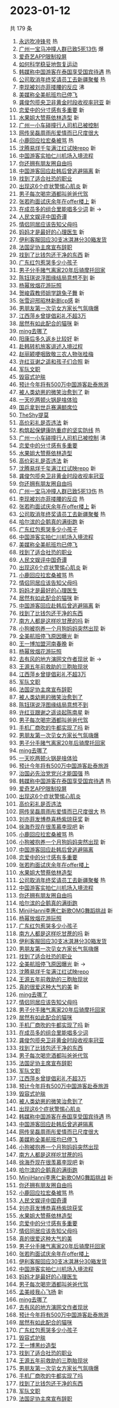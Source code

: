 # 2023-01-12

共 179 条

<!-- BEGIN -->
<!-- 最后更新时间 Thu Jan 12 2023 03:12:07 GMT+0800 (China Standard Time) -->

1. [永远吹冲锋号](https://s.weibo.com//weibo?q=%23%E6%B0%B8%E8%BF%9C%E5%90%B9%E5%86%B2%E9%94%8B%E5%8F%B7%23&Refer=new_time)
   热
1. [广州一宝马冲撞人群已致5死13伤](https://s.weibo.com//weibo?q=%23%E5%B9%BF%E5%B7%9E%E4%B8%80%E5%AE%9D%E9%A9%AC%E5%86%B2%E6%92%9E%E4%BA%BA%E7%BE%A4%E5%B7%B2%E8%87%B45%E6%AD%BB13%E4%BC%A4%23&t=31&band_rank=1&Refer=top)
   爆
1. [爱奇艺APP限制投屏](https://s.weibo.com//weibo?q=%23%E7%88%B1%E5%A5%87%E8%89%BAAPP%E9%99%90%E5%88%B6%E6%8A%95%E5%B1%8F%23&t=31&band_rank=2&Refer=top)
1. [如何科学稳妥地恢复运动](https://s.weibo.com//weibo?q=%23%E5%A6%82%E4%BD%95%E7%A7%91%E5%AD%A6%E7%A8%B3%E5%A6%A5%E5%9C%B0%E6%81%A2%E5%A4%8D%E8%BF%90%E5%8A%A8%23&t=31&band_rank=3&Refer=top)
1. [韩媒称中国游客在泰国享受国宾待遇](https://s.weibo.com//weibo?q=%23%E9%9F%A9%E5%AA%92%E7%A7%B0%E4%B8%AD%E5%9B%BD%E6%B8%B8%E5%AE%A2%E5%9C%A8%E6%B3%B0%E5%9B%BD%E4%BA%AB%E5%8F%97%E5%9B%BD%E5%AE%BE%E5%BE%85%E9%81%87%23&t=31&band_rank=4&Refer=top)
   热
1. [公司取消年终奖请员工去新疆聚餐](https://s.weibo.com//weibo?q=%23%E5%85%AC%E5%8F%B8%E5%8F%96%E6%B6%88%E5%B9%B4%E7%BB%88%E5%A5%96%E8%AF%B7%E5%91%98%E5%B7%A5%E5%8E%BB%E6%96%B0%E7%96%86%E8%81%9A%E9%A4%90%23&t=31&band_rank=5&Refer=top)
   热
1. [李现被刘亦菲搂腰的反应](https://s.weibo.com//weibo?q=%23%E6%9D%8E%E7%8E%B0%E8%A2%AB%E5%88%98%E4%BA%A6%E8%8F%B2%E6%90%82%E8%85%B0%E7%9A%84%E5%8F%8D%E5%BA%94%23&t=31&band_rank=6&Refer=top)
   沸
1. [美媒称全美航班均已停飞](https://s.weibo.com//weibo?q=%23%E7%BE%8E%E5%AA%92%E7%A7%B0%E5%85%A8%E7%BE%8E%E8%88%AA%E7%8F%AD%E5%9D%87%E5%B7%B2%E5%81%9C%E9%A3%9E%23&t=31&band_rank=7&Refer=top)
1. [龚俊包揽央卫非黄金时段收视率冠亚](https://s.weibo.com//weibo?q=%23%E9%BE%9A%E4%BF%8A%E5%8C%85%E6%8F%BD%E5%A4%AE%E5%8D%AB%E9%9D%9E%E9%BB%84%E9%87%91%E6%97%B6%E6%AE%B5%E6%94%B6%E8%A7%86%E7%8E%87%E5%86%A0%E4%BA%9A%23&t=31&band_rank=8&Refer=top)
   新
1. [恋爱中的分寸感有多重要](https://s.weibo.com//weibo?q=%23%E6%81%8B%E7%88%B1%E4%B8%AD%E7%9A%84%E5%88%86%E5%AF%B8%E6%84%9F%E6%9C%89%E5%A4%9A%E9%87%8D%E8%A6%81%23&t=31&band_rank=9&Refer=top)
   新
1. [水果姐大赞蔡依林造型](https://s.weibo.com//weibo?q=%23%E6%B0%B4%E6%9E%9C%E5%A7%90%E5%A4%A7%E8%B5%9E%E8%94%A1%E4%BE%9D%E6%9E%97%E9%80%A0%E5%9E%8B%23&t=31&band_rank=10&Refer=top)
   新
1. [广州一小车碰撞行人司机已被控制](https://s.weibo.com//weibo?q=%23%E5%B9%BF%E5%B7%9E%E4%B8%80%E5%B0%8F%E8%BD%A6%E7%A2%B0%E6%92%9E%E8%A1%8C%E4%BA%BA%E5%8F%B8%E6%9C%BA%E5%B7%B2%E8%A2%AB%E6%8E%A7%E5%88%B6%23&t=31&band_rank=11&Refer=top)
1. [网传吴磊周雨彤爱情而已尺度很大](https://s.weibo.com//weibo?q=%23%E7%BD%91%E4%BC%A0%E5%90%B4%E7%A3%8A%E5%91%A8%E9%9B%A8%E5%BD%A4%E7%88%B1%E6%83%85%E8%80%8C%E5%B7%B2%E5%B0%BA%E5%BA%A6%E5%BE%88%E5%A4%A7%23&t=31&band_rank=12&Refer=top)
1. [小鹿回应拉宏桑被骂](https://s.weibo.com//weibo?q=%23%E5%B0%8F%E9%B9%BF%E5%9B%9E%E5%BA%94%E6%8B%89%E5%AE%8F%E6%A1%91%E8%A2%AB%E9%AA%82%23&t=31&band_rank=13&Refer=top)
   热
1. [沈腾易烊千玺满江红试映repo](https://s.weibo.com//weibo?q=%23%E6%B2%88%E8%85%BE%E6%98%93%E7%83%8A%E5%8D%83%E7%8E%BA%E6%BB%A1%E6%B1%9F%E7%BA%A2%E8%AF%95%E6%98%A0repo%23&t=31&band_rank=14&Refer=top)
   新
1. [中国游客实拍仁川机场入境流程](https://s.weibo.com//weibo?q=%23%E4%B8%AD%E5%9B%BD%E6%B8%B8%E5%AE%A2%E5%AE%9E%E6%8B%8D%E4%BB%81%E5%B7%9D%E6%9C%BA%E5%9C%BA%E5%85%A5%E5%A2%83%E6%B5%81%E7%A8%8B%23&t=31&band_rank=15&Refer=top)
1. [你还拥有朋友圈自由吗](https://s.weibo.com//weibo?q=%23%E4%BD%A0%E8%BF%98%E6%8B%A5%E6%9C%89%E6%9C%8B%E5%8F%8B%E5%9C%88%E8%87%AA%E7%94%B1%E5%90%97%23&t=31&band_rank=16&Refer=top)
1. [中国游客回应赴韩后曾逃避隔离](https://s.weibo.com//weibo?q=%23%E4%B8%AD%E5%9B%BD%E6%B8%B8%E5%AE%A2%E5%9B%9E%E5%BA%94%E8%B5%B4%E9%9F%A9%E5%90%8E%E6%9B%BE%E9%80%83%E9%81%BF%E9%9A%94%E7%A6%BB%23&t=31&band_rank=17&Refer=top)
   新
1. [找到了适合社恐的职业](https://s.weibo.com//weibo?q=%23%E6%89%BE%E5%88%B0%E4%BA%86%E9%80%82%E5%90%88%E7%A4%BE%E6%81%90%E7%9A%84%E8%81%8C%E4%B8%9A%23&t=31&band_rank=18&Refer=top)
1. [出现这6个症状警惕心肌炎](https://s.weibo.com//weibo?q=%23%E5%87%BA%E7%8E%B0%E8%BF%996%E4%B8%AA%E7%97%87%E7%8A%B6%E8%AD%A6%E6%83%95%E5%BF%83%E8%82%8C%E7%82%8E%23&t=31&band_rank=19&Refer=top)
   新
1. [男子每次喝完酒都叫爸爸代驾](https://s.weibo.com//weibo?q=%23%E7%94%B7%E5%AD%90%E6%AF%8F%E6%AC%A1%E5%96%9D%E5%AE%8C%E9%85%92%E9%83%BD%E5%8F%AB%E7%88%B8%E7%88%B8%E4%BB%A3%E9%A9%BE%23&t=31&band_rank=20&Refer=top)
1. [张若昀面试庆余年在offer楼上](https://s.weibo.com//weibo?q=%23%E5%BC%A0%E8%8B%A5%E6%98%80%E9%9D%A2%E8%AF%95%E5%BA%86%E4%BD%99%E5%B9%B4%E5%9C%A8offer%E6%A5%BC%E4%B8%8A%23&t=31&band_rank=21&Refer=top)
   新
1. [在成员多的组合里能唱多少词](https://s.weibo.com//weibo?q=%23%E5%9C%A8%E6%88%90%E5%91%98%E5%A4%9A%E7%9A%84%E7%BB%84%E5%90%88%E9%87%8C%E8%83%BD%E5%94%B1%E5%A4%9A%E5%B0%91%E8%AF%8D%23&t=31&band_rank=22&Refer=top)
   新 ->
1. [人民文娱评中国奇谭](https://s.weibo.com//weibo?q=%23%E4%BA%BA%E6%B0%91%E6%96%87%E5%A8%B1%E8%AF%84%E4%B8%AD%E5%9B%BD%E5%A5%87%E8%B0%AD%23&t=31&band_rank=23&Refer=top)
1. [情侣同居应该告知父母吗](https://s.weibo.com//weibo?q=%23%E6%83%85%E4%BE%A3%E5%90%8C%E5%B1%85%E5%BA%94%E8%AF%A5%E5%91%8A%E7%9F%A5%E7%88%B6%E6%AF%8D%E5%90%97%23&t=31&band_rank=24&Refer=top)
1. [妈妈才是最好的心理医生](https://s.weibo.com//weibo?q=%23%E5%A6%88%E5%A6%88%E6%89%8D%E6%98%AF%E6%9C%80%E5%A5%BD%E7%9A%84%E5%BF%83%E7%90%86%E5%8C%BB%E7%94%9F%23&t=31&band_rank=25&Refer=top)
   新
1. [伊利客服回应30支冰淇淋分30箱发货](https://s.weibo.com//weibo?q=%23%E4%BC%8A%E5%88%A9%E5%AE%A2%E6%9C%8D%E5%9B%9E%E5%BA%9430%E6%94%AF%E5%86%B0%E6%B7%87%E6%B7%8B%E5%88%8630%E7%AE%B1%E5%8F%91%E8%B4%A7%23&t=31&band_rank=26&Refer=top)
1. [法国足协主席宣布辞职](https://s.weibo.com//weibo?q=%23%E6%B3%95%E5%9B%BD%E8%B6%B3%E5%8D%8F%E4%B8%BB%E5%B8%AD%E5%AE%A3%E5%B8%83%E8%BE%9E%E8%81%8C%23&t=31&band_rank=27&Refer=top)
1. [找到了比钱包还干净的东西](https://s.weibo.com//weibo?q=%23%E6%89%BE%E5%88%B0%E4%BA%86%E6%AF%94%E9%92%B1%E5%8C%85%E8%BF%98%E5%B9%B2%E5%87%80%E7%9A%84%E4%B8%9C%E8%A5%BF%23&t=31&band_rank=28&Refer=top)
   新
1. [广东红包惹哭多少小孩子](https://s.weibo.com//weibo?q=%23%E5%B9%BF%E4%B8%9C%E7%BA%A2%E5%8C%85%E6%83%B9%E5%93%AD%E5%A4%9A%E5%B0%91%E5%B0%8F%E5%AD%A9%E5%AD%90%23&t=31&band_rank=29&Refer=top)
1. [男子分手赌气离家20年后骑摩托回家](https://s.weibo.com//weibo?q=%23%E7%94%B7%E5%AD%90%E5%88%86%E6%89%8B%E8%B5%8C%E6%B0%94%E7%A6%BB%E5%AE%B620%E5%B9%B4%E5%90%8E%E9%AA%91%E6%91%A9%E6%89%98%E5%9B%9E%E5%AE%B6%23&t=31&band_rank=30&Refer=top)
1. [陈钰琪说浮图缘结局意想不到](https://s.weibo.com//weibo?q=%23%E9%99%88%E9%92%B0%E7%90%AA%E8%AF%B4%E6%B5%AE%E5%9B%BE%E7%BC%98%E7%BB%93%E5%B1%80%E6%84%8F%E6%83%B3%E4%B8%8D%E5%88%B0%23&t=31&band_rank=31&Refer=top)
   新
1. [杨幂放烟花游玩照](https://s.weibo.com//weibo?q=%23%E6%9D%A8%E5%B9%82%E6%94%BE%E7%83%9F%E8%8A%B1%E6%B8%B8%E7%8E%A9%E7%85%A7%23&t=31&band_rank=32&Refer=top)
1. [贺峻霖教师姐学跳兔子舞](https://s.weibo.com//weibo?q=%23%E8%B4%BA%E5%B3%BB%E9%9C%96%E6%95%99%E5%B8%88%E5%A7%90%E5%AD%A6%E8%B7%B3%E5%85%94%E5%AD%90%E8%88%9E%23&t=31&band_rank=33&Refer=top)
   新
1. [张雪迎邢昭林新剧cp感](https://s.weibo.com//weibo?q=%23%E5%BC%A0%E9%9B%AA%E8%BF%8E%E9%82%A2%E6%98%AD%E6%9E%97%E6%96%B0%E5%89%A7cp%E6%84%9F%23&t=31&band_rank=34&Refer=top)
   新
1. [男朋友第一次见女方家长气氛嗨爆](https://s.weibo.com//weibo?q=%23%E7%94%B7%E6%9C%8B%E5%8F%8B%E7%AC%AC%E4%B8%80%E6%AC%A1%E8%A7%81%E5%A5%B3%E6%96%B9%E5%AE%B6%E9%95%BF%E6%B0%94%E6%B0%9B%E5%97%A8%E7%88%86%23&t=31&band_rank=35&Refer=top)
1. [江西萍乡曾提倡彩礼不超3万](https://s.weibo.com//weibo?q=%23%E6%B1%9F%E8%A5%BF%E8%90%8D%E4%B9%A1%E6%9B%BE%E6%8F%90%E5%80%A1%E5%BD%A9%E7%A4%BC%E4%B8%8D%E8%B6%853%E4%B8%87%23&t=31&band_rank=36&Refer=top)
1. [居然有如此配合的猫咪](https://s.weibo.com//weibo?q=%23%E5%B1%85%E7%84%B6%E6%9C%89%E5%A6%82%E6%AD%A4%E9%85%8D%E5%90%88%E7%9A%84%E7%8C%AB%E5%92%AA%23&t=31&band_rank=37&Refer=top)
   新
1. [ming去哪了](https://s.weibo.com//weibo?q=ming%E5%8E%BB%E5%93%AA%E4%BA%86&t=31&band_rank=38&Refer=top)
1. [阳康后多久返乡比较好](https://s.weibo.com//weibo?q=%23%E9%98%B3%E5%BA%B7%E5%90%8E%E5%A4%9A%E4%B9%85%E8%BF%94%E4%B9%A1%E6%AF%94%E8%BE%83%E5%A5%BD%23&t=31&band_rank=39&Refer=top)
   新
1. [赴韩转机旅客讲述入境过程](https://s.weibo.com//weibo?q=%23%E8%B5%B4%E9%9F%A9%E8%BD%AC%E6%9C%BA%E6%97%85%E5%AE%A2%E8%AE%B2%E8%BF%B0%E5%85%A5%E5%A2%83%E8%BF%87%E7%A8%8B%23&t=31&band_rank=40&Refer=top)
1. [赵丽颖哽咽致敬三农人物张桂梅](https://s.weibo.com//weibo?q=%23%E8%B5%B5%E4%B8%BD%E9%A2%96%E5%93%BD%E5%92%BD%E8%87%B4%E6%95%AC%E4%B8%89%E5%86%9C%E4%BA%BA%E7%89%A9%E5%BC%A0%E6%A1%82%E6%A2%85%23&t=31&band_rank=41&Refer=top)
1. [许红豆谢之遥和孩子们合照](https://s.weibo.com//weibo?q=%23%E8%AE%B8%E7%BA%A2%E8%B1%86%E8%B0%A2%E4%B9%8B%E9%81%A5%E5%92%8C%E5%AD%A9%E5%AD%90%E4%BB%AC%E5%90%88%E7%85%A7%23&t=31&band_rank=42&Refer=top)
   新
1. [军队文职](https://s.weibo.com//weibo?q=%23%E5%86%9B%E9%98%9F%E6%96%87%E8%81%8C%23&t=31&band_rank=43&Refer=top)
1. [毁容式护肤](https://s.weibo.com//weibo?q=%23%E6%AF%81%E5%AE%B9%E5%BC%8F%E6%8A%A4%E8%82%A4%23&t=31&band_rank=44&Refer=top)
1. [预计今年将有500万中国游客赴泰旅游](https://s.weibo.com//weibo?q=%23%E9%A2%84%E8%AE%A1%E4%BB%8A%E5%B9%B4%E5%B0%86%E6%9C%89500%E4%B8%87%E4%B8%AD%E5%9B%BD%E6%B8%B8%E5%AE%A2%E8%B5%B4%E6%B3%B0%E6%97%85%E6%B8%B8%23&t=31&band_rank=45&Refer=top)
1. [被人类幼崽的微笑治愈到了](https://s.weibo.com//weibo?q=%23%E8%A2%AB%E4%BA%BA%E7%B1%BB%E5%B9%BC%E5%B4%BD%E7%9A%84%E5%BE%AE%E7%AC%91%E6%B2%BB%E6%84%88%E5%88%B0%E4%BA%86%23&t=31&band_rank=46&Refer=top)
   新
1. [一天吃两顿火锅是啥体验](https://s.weibo.com//weibo?q=%23%E4%B8%80%E5%A4%A9%E5%90%83%E4%B8%A4%E9%A1%BF%E7%81%AB%E9%94%85%E6%98%AF%E5%95%A5%E4%BD%93%E9%AA%8C%23&t=31&band_rank=47&Refer=top)
1. [国乒拿到世乒赛满额席位](https://s.weibo.com//weibo?q=%23%E5%9B%BD%E4%B9%92%E6%8B%BF%E5%88%B0%E4%B8%96%E4%B9%92%E8%B5%9B%E6%BB%A1%E9%A2%9D%E5%B8%AD%E4%BD%8D%23&t=31&band_rank=48&Refer=top)
1. [TheShy提莫](https://s.weibo.com//weibo?q=%23TheShy%E6%8F%90%E8%8E%AB%23&t=31&band_rank=49&Refer=top)
1. [高价彩礼是否违法](https://s.weibo.com//weibo?q=%23%E9%AB%98%E4%BB%B7%E5%BD%A9%E7%A4%BC%E6%98%AF%E5%90%A6%E8%BF%9D%E6%B3%95%23&t=31&band_rank=50&Refer=top)
   新
1. [构筑起保健康防重症的坚实防线](https://s.weibo.com//weibo?q=%23%E6%9E%84%E7%AD%91%E8%B5%B7%E4%BF%9D%E5%81%A5%E5%BA%B7%E9%98%B2%E9%87%8D%E7%97%87%E7%9A%84%E5%9D%9A%E5%AE%9E%E9%98%B2%E7%BA%BF%23&Refer=new_time)
   热
1. [广州一小车碰撞行人司机已被控制](https://s.weibo.com//weibo?q=%23%E5%B9%BF%E5%B7%9E%E4%B8%80%E5%B0%8F%E8%BD%A6%E7%A2%B0%E6%92%9E%E8%A1%8C%E4%BA%BA%E5%8F%B8%E6%9C%BA%E5%B7%B2%E8%A2%AB%E6%8E%A7%E5%88%B6%23&t=31&band_rank=1&Refer=top)
   沸
1. [恋爱中的分寸感有多重要](https://s.weibo.com//weibo?q=%23%E6%81%8B%E7%88%B1%E4%B8%AD%E7%9A%84%E5%88%86%E5%AF%B8%E6%84%9F%E6%9C%89%E5%A4%9A%E9%87%8D%E8%A6%81%23&t=31&band_rank=5&Refer=top)
1. [水果姐大赞蔡依林造型](https://s.weibo.com//weibo?q=%23%E6%B0%B4%E6%9E%9C%E5%A7%90%E5%A4%A7%E8%B5%9E%E8%94%A1%E4%BE%9D%E6%9E%97%E9%80%A0%E5%9E%8B%23&t=31&band_rank=6&Refer=top)
1. [高价彩礼是否违法](https://s.weibo.com//weibo?q=%23%E9%AB%98%E4%BB%B7%E5%BD%A9%E7%A4%BC%E6%98%AF%E5%90%A6%E8%BF%9D%E6%B3%95%23&t=31&band_rank=7&Refer=top)
   新
1. [沈腾易烊千玺满江红试映repo](https://s.weibo.com//weibo?q=%23%E6%B2%88%E8%85%BE%E6%98%93%E7%83%8A%E5%8D%83%E7%8E%BA%E6%BB%A1%E6%B1%9F%E7%BA%A2%E8%AF%95%E6%98%A0repo%23&t=31&band_rank=8&Refer=top)
   新
1. [龚俊包揽央卫非黄金时段收视率冠亚](https://s.weibo.com//weibo?q=%23%E9%BE%9A%E4%BF%8A%E5%8C%85%E6%8F%BD%E5%A4%AE%E5%8D%AB%E9%9D%9E%E9%BB%84%E9%87%91%E6%97%B6%E6%AE%B5%E6%94%B6%E8%A7%86%E7%8E%87%E5%86%A0%E4%BA%9A%23&t=31&band_rank=9&Refer=top)
1. [你还拥有朋友圈自由吗](https://s.weibo.com//weibo?q=%23%E4%BD%A0%E8%BF%98%E6%8B%A5%E6%9C%89%E6%9C%8B%E5%8F%8B%E5%9C%88%E8%87%AA%E7%94%B1%E5%90%97%23&t=31&band_rank=10&Refer=top)
1. [广州一宝马冲撞人群已致5死13伤](https://s.weibo.com//weibo?q=%23%E5%B9%BF%E5%B7%9E%E4%B8%80%E5%AE%9D%E9%A9%AC%E5%86%B2%E6%92%9E%E4%BA%BA%E7%BE%A4%E5%B7%B2%E8%87%B45%E6%AD%BB13%E4%BC%A4%23&t=31&band_rank=11&Refer=top)
   热
1. [李现被刘亦菲搂腰的反应](https://s.weibo.com//weibo?q=%23%E6%9D%8E%E7%8E%B0%E8%A2%AB%E5%88%98%E4%BA%A6%E8%8F%B2%E6%90%82%E8%85%B0%E7%9A%84%E5%8F%8D%E5%BA%94%23&t=31&band_rank=13&Refer=top)
   热
1. [张若昀面试庆余年在offer楼上](https://s.weibo.com//weibo?q=%23%E5%BC%A0%E8%8B%A5%E6%98%80%E9%9D%A2%E8%AF%95%E5%BA%86%E4%BD%99%E5%B9%B4%E5%9C%A8offer%E6%A5%BC%E4%B8%8A%23&t=31&band_rank=14&Refer=top)
   新
1. [公司取消年终奖请员工去新疆聚餐](https://s.weibo.com//weibo?q=%23%E5%85%AC%E5%8F%B8%E5%8F%96%E6%B6%88%E5%B9%B4%E7%BB%88%E5%A5%96%E8%AF%B7%E5%91%98%E5%B7%A5%E5%8E%BB%E6%96%B0%E7%96%86%E8%81%9A%E9%A4%90%23&t=31&band_rank=15&Refer=top)
   热
1. [哈尔滨的企鹅真的满街跑](https://s.weibo.com//weibo?q=%23%E5%93%88%E5%B0%94%E6%BB%A8%E7%9A%84%E4%BC%81%E9%B9%85%E7%9C%9F%E7%9A%84%E6%BB%A1%E8%A1%97%E8%B7%91%23&t=31&band_rank=16&Refer=top)
   新
1. [广东红包惹哭多少小孩子](https://s.weibo.com//weibo?q=%23%E5%B9%BF%E4%B8%9C%E7%BA%A2%E5%8C%85%E6%83%B9%E5%93%AD%E5%A4%9A%E5%B0%91%E5%B0%8F%E5%AD%A9%E5%AD%90%23&t=31&band_rank=17&Refer=top)
1. [中国游客实拍仁川机场入境流程](https://s.weibo.com//weibo?q=%23%E4%B8%AD%E5%9B%BD%E6%B8%B8%E5%AE%A2%E5%AE%9E%E6%8B%8D%E4%BB%81%E5%B7%9D%E6%9C%BA%E5%9C%BA%E5%85%A5%E5%A2%83%E6%B5%81%E7%A8%8B%23&t=31&band_rank=18&Refer=top)
1. [美媒称全美航班均已停飞](https://s.weibo.com//weibo?q=%23%E7%BE%8E%E5%AA%92%E7%A7%B0%E5%85%A8%E7%BE%8E%E8%88%AA%E7%8F%AD%E5%9D%87%E5%B7%B2%E5%81%9C%E9%A3%9E%23&t=31&band_rank=19&Refer=top)
1. [找到了适合社恐的职业](https://s.weibo.com//weibo?q=%23%E6%89%BE%E5%88%B0%E4%BA%86%E9%80%82%E5%90%88%E7%A4%BE%E6%81%90%E7%9A%84%E8%81%8C%E4%B8%9A%23&t=31&band_rank=20&Refer=top)
1. [人民文娱评中国奇谭](https://s.weibo.com//weibo?q=%23%E4%BA%BA%E6%B0%91%E6%96%87%E5%A8%B1%E8%AF%84%E4%B8%AD%E5%9B%BD%E5%A5%87%E8%B0%AD%23&t=31&band_rank=21&Refer=top)
1. [出现这6个症状警惕心肌炎](https://s.weibo.com//weibo?q=%23%E5%87%BA%E7%8E%B0%E8%BF%996%E4%B8%AA%E7%97%87%E7%8A%B6%E8%AD%A6%E6%83%95%E5%BF%83%E8%82%8C%E7%82%8E%23&t=31&band_rank=23&Refer=top)
   新
1. [小鹿回应拉宏桑被骂](https://s.weibo.com//weibo?q=%23%E5%B0%8F%E9%B9%BF%E5%9B%9E%E5%BA%94%E6%8B%89%E5%AE%8F%E6%A1%91%E8%A2%AB%E9%AA%82%23&t=31&band_rank=24&Refer=top)
   热
1. [情侣同居应该告知父母吗](https://s.weibo.com//weibo?q=%23%E6%83%85%E4%BE%A3%E5%90%8C%E5%B1%85%E5%BA%94%E8%AF%A5%E5%91%8A%E7%9F%A5%E7%88%B6%E6%AF%8D%E5%90%97%23&t=31&band_rank=25&Refer=top)
1. [妈妈才是最好的心理医生](https://s.weibo.com//weibo?q=%23%E5%A6%88%E5%A6%88%E6%89%8D%E6%98%AF%E6%9C%80%E5%A5%BD%E7%9A%84%E5%BF%83%E7%90%86%E5%8C%BB%E7%94%9F%23&t=31&band_rank=26&Refer=top)
1. [居然有如此配合的猫咪](https://s.weibo.com//weibo?q=%23%E5%B1%85%E7%84%B6%E6%9C%89%E5%A6%82%E6%AD%A4%E9%85%8D%E5%90%88%E7%9A%84%E7%8C%AB%E5%92%AA%23&t=31&band_rank=27&Refer=top)
   新
1. [中国游客回应赴韩后曾逃避隔离](https://s.weibo.com//weibo?q=%23%E4%B8%AD%E5%9B%BD%E6%B8%B8%E5%AE%A2%E5%9B%9E%E5%BA%94%E8%B5%B4%E9%9F%A9%E5%90%8E%E6%9B%BE%E9%80%83%E9%81%BF%E9%9A%94%E7%A6%BB%23&t=31&band_rank=28&Refer=top)
   新
1. [找到了比钱包还干净的东西](https://s.weibo.com//weibo?q=%23%E6%89%BE%E5%88%B0%E4%BA%86%E6%AF%94%E9%92%B1%E5%8C%85%E8%BF%98%E5%B9%B2%E5%87%80%E7%9A%84%E4%B8%9C%E8%A5%BF%23&t=31&band_rank=29&Refer=top)
1. [南方人都是这样吃甘蔗的吗](https://s.weibo.com//weibo?q=%23%E5%8D%97%E6%96%B9%E4%BA%BA%E9%83%BD%E6%98%AF%E8%BF%99%E6%A0%B7%E5%90%83%E7%94%98%E8%94%97%E7%9A%84%E5%90%97%23&t=31&band_rank=30&Refer=top)
   新
1. [小狗被抱养一个月狗妈妈突然出现](https://s.weibo.com//weibo?q=%23%E5%B0%8F%E7%8B%97%E8%A2%AB%E6%8A%B1%E5%85%BB%E4%B8%80%E4%B8%AA%E6%9C%88%E7%8B%97%E5%A6%88%E5%A6%88%E7%AA%81%E7%84%B6%E5%87%BA%E7%8E%B0%23&t=31&band_rank=31&Refer=top)
   新
1. [全美航班停飞原因曝光](https://s.weibo.com//weibo?q=%23%E5%85%A8%E7%BE%8E%E8%88%AA%E7%8F%AD%E5%81%9C%E9%A3%9E%E5%8E%9F%E5%9B%A0%E6%9B%9D%E5%85%89%23&t=31&band_rank=32&Refer=top)
   新
1. [王一博加盟河南春晚](https://s.weibo.com//weibo?q=%23%E7%8E%8B%E4%B8%80%E5%8D%9A%E5%8A%A0%E7%9B%9F%E6%B2%B3%E5%8D%97%E6%98%A5%E6%99%9A%23&t=31&band_rank=33&Refer=top)
   新
1. [杨幂放烟花游玩照](https://s.weibo.com//weibo?q=%23%E6%9D%A8%E5%B9%82%E6%94%BE%E7%83%9F%E8%8A%B1%E6%B8%B8%E7%8E%A9%E7%85%A7%23&t=31&band_rank=34&Refer=top)
1. [去有风的地方演网文作者现状](https://s.weibo.com//weibo?q=%23%E5%8E%BB%E6%9C%89%E9%A3%8E%E7%9A%84%E5%9C%B0%E6%96%B9%E6%BC%94%E7%BD%91%E6%96%87%E4%BD%9C%E8%80%85%E7%8E%B0%E7%8A%B6%23&t=31&band_rank=35&Refer=top)
   新 ->
1. [王源五年前救助的三胞胎现状](https://s.weibo.com//weibo?q=%23%E7%8E%8B%E6%BA%90%E4%BA%94%E5%B9%B4%E5%89%8D%E6%95%91%E5%8A%A9%E7%9A%84%E4%B8%89%E8%83%9E%E8%83%8E%E7%8E%B0%E7%8A%B6%23&t=31&band_rank=36&Refer=top)
1. [江西萍乡曾提倡彩礼不超3万](https://s.weibo.com//weibo?q=%23%E6%B1%9F%E8%A5%BF%E8%90%8D%E4%B9%A1%E6%9B%BE%E6%8F%90%E5%80%A1%E5%BD%A9%E7%A4%BC%E4%B8%8D%E8%B6%853%E4%B8%87%23&t=31&band_rank=37&Refer=top)
1. [军队文职](https://s.weibo.com//weibo?q=%23%E5%86%9B%E9%98%9F%E6%96%87%E8%81%8C%23&t=31&band_rank=38&Refer=top)
1. [法国足协主席宣布辞职](https://s.weibo.com//weibo?q=%23%E6%B3%95%E5%9B%BD%E8%B6%B3%E5%8D%8F%E4%B8%BB%E5%B8%AD%E5%AE%A3%E5%B8%83%E8%BE%9E%E8%81%8C%23&t=31&band_rank=39&Refer=top)
1. [被人类幼崽的微笑治愈到了](https://s.weibo.com//weibo?q=%23%E8%A2%AB%E4%BA%BA%E7%B1%BB%E5%B9%BC%E5%B4%BD%E7%9A%84%E5%BE%AE%E7%AC%91%E6%B2%BB%E6%84%88%E5%88%B0%E4%BA%86%23&t=31&band_rank=40&Refer=top)
1. [陈钰琪说浮图缘结局意想不到](https://s.weibo.com//weibo?q=%23%E9%99%88%E9%92%B0%E7%90%AA%E8%AF%B4%E6%B5%AE%E5%9B%BE%E7%BC%98%E7%BB%93%E5%B1%80%E6%84%8F%E6%83%B3%E4%B8%8D%E5%88%B0%23&t=31&band_rank=41&Refer=top)
1. [许红豆跟谢之遥谈起陈南星](https://s.weibo.com//weibo?q=%23%E8%AE%B8%E7%BA%A2%E8%B1%86%E8%B7%9F%E8%B0%A2%E4%B9%8B%E9%81%A5%E8%B0%88%E8%B5%B7%E9%99%88%E5%8D%97%E6%98%9F%23&t=31&band_rank=42&Refer=top)
   新
1. [男子每次喝完酒都叫爸爸代驾](https://s.weibo.com//weibo?q=%23%E7%94%B7%E5%AD%90%E6%AF%8F%E6%AC%A1%E5%96%9D%E5%AE%8C%E9%85%92%E9%83%BD%E5%8F%AB%E7%88%B8%E7%88%B8%E4%BB%A3%E9%A9%BE%23&t=31&band_rank=43&Refer=top)
1. [手机厂商吹的牛都实现了吗](https://s.weibo.com//weibo?q=%23%E6%89%8B%E6%9C%BA%E5%8E%82%E5%95%86%E5%90%B9%E7%9A%84%E7%89%9B%E9%83%BD%E5%AE%9E%E7%8E%B0%E4%BA%86%E5%90%97%23&t=31&band_rank=44&Refer=top)
   新
1. [男朋友第一次见女方家长气氛嗨爆](https://s.weibo.com//weibo?q=%23%E7%94%B7%E6%9C%8B%E5%8F%8B%E7%AC%AC%E4%B8%80%E6%AC%A1%E8%A7%81%E5%A5%B3%E6%96%B9%E5%AE%B6%E9%95%BF%E6%B0%94%E6%B0%9B%E5%97%A8%E7%88%86%23&t=31&band_rank=45&Refer=top)
1. [男子分手赌气离家20年后骑摩托回家](https://s.weibo.com//weibo?q=%23%E7%94%B7%E5%AD%90%E5%88%86%E6%89%8B%E8%B5%8C%E6%B0%94%E7%A6%BB%E5%AE%B620%E5%B9%B4%E5%90%8E%E9%AA%91%E6%91%A9%E6%89%98%E5%9B%9E%E5%AE%B6%23&t=31&band_rank=46&Refer=top)
1. [ming去哪了](https://s.weibo.com//weibo?q=ming%E5%8E%BB%E5%93%AA%E4%BA%86&t=31&band_rank=47&Refer=top)
1. [一天吃两顿火锅是啥体验](https://s.weibo.com//weibo?q=%23%E4%B8%80%E5%A4%A9%E5%90%83%E4%B8%A4%E9%A1%BF%E7%81%AB%E9%94%85%E6%98%AF%E5%95%A5%E4%BD%93%E9%AA%8C%23&t=31&band_rank=48&Refer=top)
1. [预计今年将有500万中国游客赴泰旅游](https://s.weibo.com//weibo?q=%23%E9%A2%84%E8%AE%A1%E4%BB%8A%E5%B9%B4%E5%B0%86%E6%9C%89500%E4%B8%87%E4%B8%AD%E5%9B%BD%E6%B8%B8%E5%AE%A2%E8%B5%B4%E6%B3%B0%E6%97%85%E6%B8%B8%23&t=31&band_rank=50&Refer=top)
1. [治国必先治党党兴才能国强](https://s.weibo.com//weibo?q=%23%E6%B2%BB%E5%9B%BD%E5%BF%85%E5%85%88%E6%B2%BB%E5%85%9A%E5%85%9A%E5%85%B4%E6%89%8D%E8%83%BD%E5%9B%BD%E5%BC%BA%23&Refer=new_time)
   热
1. [韩媒称中国游客在泰国享受国宾待遇](https://s.weibo.com//weibo?q=%23%E9%9F%A9%E5%AA%92%E7%A7%B0%E4%B8%AD%E5%9B%BD%E6%B8%B8%E5%AE%A2%E5%9C%A8%E6%B3%B0%E5%9B%BD%E4%BA%AB%E5%8F%97%E5%9B%BD%E5%AE%BE%E5%BE%85%E9%81%87%23&t=31&band_rank=2&Refer=top)
   热
1. [爱奇艺APP限制投屏](https://s.weibo.com//weibo?q=%23%E7%88%B1%E5%A5%87%E8%89%BAAPP%E9%99%90%E5%88%B6%E6%8A%95%E5%B1%8F%23&t=31&band_rank=4&Refer=top)
1. [出现这6个症状警惕心肌炎](https://s.weibo.com//weibo?q=%23%E5%87%BA%E7%8E%B0%E8%BF%996%E4%B8%AA%E7%97%87%E7%8A%B6%E8%AD%A6%E6%83%95%E5%BF%83%E8%82%8C%E7%82%8E%23&t=31&band_rank=5&Refer=top)
1. [高价彩礼是否违法](https://s.weibo.com//weibo?q=%23%E9%AB%98%E4%BB%B7%E5%BD%A9%E7%A4%BC%E6%98%AF%E5%90%A6%E8%BF%9D%E6%B3%95%23&t=31&band_rank=6&Refer=top)
1. [网传吴磊周雨彤爱情而已尺度很大](https://s.weibo.com//weibo?q=%23%E7%BD%91%E4%BC%A0%E5%90%B4%E7%A3%8A%E5%91%A8%E9%9B%A8%E5%BD%A4%E7%88%B1%E6%83%85%E8%80%8C%E5%B7%B2%E5%B0%BA%E5%BA%A6%E5%BE%88%E5%A4%A7%23&t=31&band_rank=8&Refer=top)
   热
1. [刘亦菲发博恭喜杨紫琼获奖](https://s.weibo.com//weibo?q=%23%E5%88%98%E4%BA%A6%E8%8F%B2%E5%8F%91%E5%8D%9A%E6%81%AD%E5%96%9C%E6%9D%A8%E7%B4%AB%E7%90%BC%E8%8E%B7%E5%A5%96%23&t=31&band_rank=9&Refer=top)
   新
1. [徐海乔现在很羡慕李现吧](https://s.weibo.com//weibo?q=%23%E5%BE%90%E6%B5%B7%E4%B9%94%E7%8E%B0%E5%9C%A8%E5%BE%88%E7%BE%A1%E6%85%95%E6%9D%8E%E7%8E%B0%E5%90%A7%23&t=31&band_rank=10&Refer=top)
   新
1. [小鹿回应拉宏桑被骂](https://s.weibo.com//weibo?q=%23%E5%B0%8F%E9%B9%BF%E5%9B%9E%E5%BA%94%E6%8B%89%E5%AE%8F%E6%A1%91%E8%A2%AB%E9%AA%82%23&t=31&band_rank=12&Refer=top)
   热
1. [小狗被抱养一个月狗妈妈突然出现](https://s.weibo.com//weibo?q=%23%E5%B0%8F%E7%8B%97%E8%A2%AB%E6%8A%B1%E5%85%BB%E4%B8%80%E4%B8%AA%E6%9C%88%E7%8B%97%E5%A6%88%E5%A6%88%E7%AA%81%E7%84%B6%E5%87%BA%E7%8E%B0%23&t=31&band_rank=13&Refer=top)
   新
1. [中国游客回应赴韩后曾逃避隔离](https://s.weibo.com//weibo?q=%23%E4%B8%AD%E5%9B%BD%E6%B8%B8%E5%AE%A2%E5%9B%9E%E5%BA%94%E8%B5%B4%E9%9F%A9%E5%90%8E%E6%9B%BE%E9%80%83%E9%81%BF%E9%9A%94%E7%A6%BB%23&t=31&band_rank=14&Refer=top)
1. [恋爱中的分寸感有多重要](https://s.weibo.com//weibo?q=%23%E6%81%8B%E7%88%B1%E4%B8%AD%E7%9A%84%E5%88%86%E5%AF%B8%E6%84%9F%E6%9C%89%E5%A4%9A%E9%87%8D%E8%A6%81%23&t=31&band_rank=15&Refer=top)
1. [张若昀面试庆余年在offer楼上](https://s.weibo.com//weibo?q=%23%E5%BC%A0%E8%8B%A5%E6%98%80%E9%9D%A2%E8%AF%95%E5%BA%86%E4%BD%99%E5%B9%B4%E5%9C%A8offer%E6%A5%BC%E4%B8%8A%23&t=31&band_rank=16&Refer=top)
1. [水果姐大赞蔡依林造型](https://s.weibo.com//weibo?q=%23%E6%B0%B4%E6%9E%9C%E5%A7%90%E5%A4%A7%E8%B5%9E%E8%94%A1%E4%BE%9D%E6%9E%97%E9%80%A0%E5%9E%8B%23&t=31&band_rank=17&Refer=top)
1. [公司取消年终奖请员工去新疆聚餐](https://s.weibo.com//weibo?q=%23%E5%85%AC%E5%8F%B8%E5%8F%96%E6%B6%88%E5%B9%B4%E7%BB%88%E5%A5%96%E8%AF%B7%E5%91%98%E5%B7%A5%E5%8E%BB%E6%96%B0%E7%96%86%E8%81%9A%E9%A4%90%23&t=31&band_rank=18&Refer=top)
   热
1. [中国游客实拍仁川机场入境流程](https://s.weibo.com//weibo?q=%23%E4%B8%AD%E5%9B%BD%E6%B8%B8%E5%AE%A2%E5%AE%9E%E6%8B%8D%E4%BB%81%E5%B7%9D%E6%9C%BA%E5%9C%BA%E5%85%A5%E5%A2%83%E6%B5%81%E7%A8%8B%23&t=31&band_rank=19&Refer=top)
1. [你还拥有朋友圈自由吗](https://s.weibo.com//weibo?q=%23%E4%BD%A0%E8%BF%98%E6%8B%A5%E6%9C%89%E6%9C%8B%E5%8F%8B%E5%9C%88%E8%87%AA%E7%94%B1%E5%90%97%23&t=31&band_rank=20&Refer=top)
1. [哈尔滨的企鹅真的满街跑](https://s.weibo.com//weibo?q=%23%E5%93%88%E5%B0%94%E6%BB%A8%E7%9A%84%E4%BC%81%E9%B9%85%E7%9C%9F%E7%9A%84%E6%BB%A1%E8%A1%97%E8%B7%91%23&t=31&band_rank=22&Refer=top)
1. [MinjiHanni李惠仁新歌OMG舞蹈挑战](https://s.weibo.com//weibo?q=%23MinjiHanni%E6%9D%8E%E6%83%A0%E4%BB%81%E6%96%B0%E6%AD%8COMG%E8%88%9E%E8%B9%88%E6%8C%91%E6%88%98%23&t=31&band_rank=23&Refer=top)
   新
1. [杨幂放烟花游玩照](https://s.weibo.com//weibo?q=%23%E6%9D%A8%E5%B9%82%E6%94%BE%E7%83%9F%E8%8A%B1%E6%B8%B8%E7%8E%A9%E7%85%A7%23&t=31&band_rank=24&Refer=top)
1. [广东红包惹哭多少小孩子](https://s.weibo.com//weibo?q=%23%E5%B9%BF%E4%B8%9C%E7%BA%A2%E5%8C%85%E6%83%B9%E5%93%AD%E5%A4%9A%E5%B0%91%E5%B0%8F%E5%AD%A9%E5%AD%90%23&t=31&band_rank=25&Refer=top)
1. [南方人都是这样吃甘蔗的吗](https://s.weibo.com//weibo?q=%23%E5%8D%97%E6%96%B9%E4%BA%BA%E9%83%BD%E6%98%AF%E8%BF%99%E6%A0%B7%E5%90%83%E7%94%98%E8%94%97%E7%9A%84%E5%90%97%23&t=31&band_rank=27&Refer=top)
   新
1. [伊利客服回应30支冰淇淋分30箱发货](https://s.weibo.com//weibo?q=%23%E4%BC%8A%E5%88%A9%E5%AE%A2%E6%9C%8D%E5%9B%9E%E5%BA%9430%E6%94%AF%E5%86%B0%E6%B7%87%E6%B7%8B%E5%88%8630%E7%AE%B1%E5%8F%91%E8%B4%A7%23&t=31&band_rank=28&Refer=top)
1. [男朋友第一次见女方家长气氛嗨爆](https://s.weibo.com//weibo?q=%23%E7%94%B7%E6%9C%8B%E5%8F%8B%E7%AC%AC%E4%B8%80%E6%AC%A1%E8%A7%81%E5%A5%B3%E6%96%B9%E5%AE%B6%E9%95%BF%E6%B0%94%E6%B0%9B%E5%97%A8%E7%88%86%23&t=31&band_rank=29&Refer=top)
1. [找到了适合社恐的职业](https://s.weibo.com//weibo?q=%23%E6%89%BE%E5%88%B0%E4%BA%86%E9%80%82%E5%90%88%E7%A4%BE%E6%81%90%E7%9A%84%E8%81%8C%E4%B8%9A%23&t=31&band_rank=30&Refer=top)
1. [全美航班停飞原因曝光](https://s.weibo.com//weibo?q=%23%E5%85%A8%E7%BE%8E%E8%88%AA%E7%8F%AD%E5%81%9C%E9%A3%9E%E5%8E%9F%E5%9B%A0%E6%9B%9D%E5%85%89%23&t=31&band_rank=31&Refer=top)
   新 ->
1. [沈腾易烊千玺满江红试映repo](https://s.weibo.com//weibo?q=%23%E6%B2%88%E8%85%BE%E6%98%93%E7%83%8A%E5%8D%83%E7%8E%BA%E6%BB%A1%E6%B1%9F%E7%BA%A2%E8%AF%95%E6%98%A0repo%23&t=31&band_rank=32&Refer=top)
1. [王源五年前救助的三胞胎现状](https://s.weibo.com//weibo?q=%23%E7%8E%8B%E6%BA%90%E4%BA%94%E5%B9%B4%E5%89%8D%E6%95%91%E5%8A%A9%E7%9A%84%E4%B8%89%E8%83%9E%E8%83%8E%E7%8E%B0%E7%8A%B6%23&t=31&band_rank=33&Refer=top)
1. [真的很爱这种大气的美](https://s.weibo.com//weibo?q=%23%E7%9C%9F%E7%9A%84%E5%BE%88%E7%88%B1%E8%BF%99%E7%A7%8D%E5%A4%A7%E6%B0%94%E7%9A%84%E7%BE%8E%23&t=31&band_rank=34&Refer=top)
   新
1. [ming去哪了](https://s.weibo.com//weibo?q=ming%E5%8E%BB%E5%93%AA%E4%BA%86&t=31&band_rank=36&Refer=top)
1. [情侣同居应该告知父母吗](https://s.weibo.com//weibo?q=%23%E6%83%85%E4%BE%A3%E5%90%8C%E5%B1%85%E5%BA%94%E8%AF%A5%E5%91%8A%E7%9F%A5%E7%88%B6%E6%AF%8D%E5%90%97%23&t=31&band_rank=37&Refer=top)
1. [男子分手赌气离家20年后骑摩托回家](https://s.weibo.com//weibo?q=%23%E7%94%B7%E5%AD%90%E5%88%86%E6%89%8B%E8%B5%8C%E6%B0%94%E7%A6%BB%E5%AE%B620%E5%B9%B4%E5%90%8E%E9%AA%91%E6%91%A9%E6%89%98%E5%9B%9E%E5%AE%B6%23&t=31&band_rank=38&Refer=top)
1. [居然有如此配合的猫咪](https://s.weibo.com//weibo?q=%23%E5%B1%85%E7%84%B6%E6%9C%89%E5%A6%82%E6%AD%A4%E9%85%8D%E5%90%88%E7%9A%84%E7%8C%AB%E5%92%AA%23&t=31&band_rank=39&Refer=top)
1. [手机厂商吹的牛都实现了吗](https://s.weibo.com//weibo?q=%23%E6%89%8B%E6%9C%BA%E5%8E%82%E5%95%86%E5%90%B9%E7%9A%84%E7%89%9B%E9%83%BD%E5%AE%9E%E7%8E%B0%E4%BA%86%E5%90%97%23&t=31&band_rank=40&Refer=top)
   新
1. [在成员多的组合里能唱多少词](https://s.weibo.com//weibo?q=%23%E5%9C%A8%E6%88%90%E5%91%98%E5%A4%9A%E7%9A%84%E7%BB%84%E5%90%88%E9%87%8C%E8%83%BD%E5%94%B1%E5%A4%9A%E5%B0%91%E8%AF%8D%23&t=31&band_rank=41&Refer=top)
1. [龚俊包揽央卫非黄金时段收视率冠亚](https://s.weibo.com//weibo?q=%23%E9%BE%9A%E4%BF%8A%E5%8C%85%E6%8F%BD%E5%A4%AE%E5%8D%AB%E9%9D%9E%E9%BB%84%E9%87%91%E6%97%B6%E6%AE%B5%E6%94%B6%E8%A7%86%E7%8E%87%E5%86%A0%E4%BA%9A%23&t=31&band_rank=42&Refer=top)
1. [找到了比钱包还干净的东西](https://s.weibo.com//weibo?q=%23%E6%89%BE%E5%88%B0%E4%BA%86%E6%AF%94%E9%92%B1%E5%8C%85%E8%BF%98%E5%B9%B2%E5%87%80%E7%9A%84%E4%B8%9C%E8%A5%BF%23&t=31&band_rank=43&Refer=top)
1. [男子每次喝完酒都叫爸爸代驾](https://s.weibo.com//weibo?q=%23%E7%94%B7%E5%AD%90%E6%AF%8F%E6%AC%A1%E5%96%9D%E5%AE%8C%E9%85%92%E9%83%BD%E5%8F%AB%E7%88%B8%E7%88%B8%E4%BB%A3%E9%A9%BE%23&t=31&band_rank=44&Refer=top)
1. [法国足协主席宣布辞职](https://s.weibo.com//weibo?q=%23%E6%B3%95%E5%9B%BD%E8%B6%B3%E5%8D%8F%E4%B8%BB%E5%B8%AD%E5%AE%A3%E5%B8%83%E8%BE%9E%E8%81%8C%23&t=31&band_rank=45&Refer=top)
1. [军队文职](https://s.weibo.com//weibo?q=%23%E5%86%9B%E9%98%9F%E6%96%87%E8%81%8C%23&t=31&band_rank=46&Refer=top)
1. [江西萍乡曾提倡彩礼不超3万](https://s.weibo.com//weibo?q=%23%E6%B1%9F%E8%A5%BF%E8%90%8D%E4%B9%A1%E6%9B%BE%E6%8F%90%E5%80%A1%E5%BD%A9%E7%A4%BC%E4%B8%8D%E8%B6%853%E4%B8%87%23&t=31&band_rank=47&Refer=top)
1. [预计今年将有500万中国游客赴泰旅游](https://s.weibo.com//weibo?q=%23%E9%A2%84%E8%AE%A1%E4%BB%8A%E5%B9%B4%E5%B0%86%E6%9C%89500%E4%B8%87%E4%B8%AD%E5%9B%BD%E6%B8%B8%E5%AE%A2%E8%B5%B4%E6%B3%B0%E6%97%85%E6%B8%B8%23&t=31&band_rank=48&Refer=top)
1. [毁容式护肤](https://s.weibo.com//weibo?q=%23%E6%AF%81%E5%AE%B9%E5%BC%8F%E6%8A%A4%E8%82%A4%23&t=31&band_rank=49&Refer=top)
1. [被人类幼崽的微笑治愈到了](https://s.weibo.com//weibo?q=%23%E8%A2%AB%E4%BA%BA%E7%B1%BB%E5%B9%BC%E5%B4%BD%E7%9A%84%E5%BE%AE%E7%AC%91%E6%B2%BB%E6%84%88%E5%88%B0%E4%BA%86%23&t=31&band_rank=50&Refer=top)
1. [出现这6个症状警惕心肌炎](https://s.weibo.com//weibo?q=%23%E5%87%BA%E7%8E%B0%E8%BF%996%E4%B8%AA%E7%97%87%E7%8A%B6%E8%AD%A6%E6%83%95%E5%BF%83%E8%82%8C%E7%82%8E%23&t=31&band_rank=2&Refer=top)
1. [韩媒称中国游客在泰国享受国宾待遇](https://s.weibo.com//weibo?q=%23%E9%9F%A9%E5%AA%92%E7%A7%B0%E4%B8%AD%E5%9B%BD%E6%B8%B8%E5%AE%A2%E5%9C%A8%E6%B3%B0%E5%9B%BD%E4%BA%AB%E5%8F%97%E5%9B%BD%E5%AE%BE%E5%BE%85%E9%81%87%23&t=31&band_rank=7&Refer=top)
   热
1. [中国游客回应赴韩后曾逃避隔离](https://s.weibo.com//weibo?q=%23%E4%B8%AD%E5%9B%BD%E6%B8%B8%E5%AE%A2%E5%9B%9E%E5%BA%94%E8%B5%B4%E9%9F%A9%E5%90%8E%E6%9B%BE%E9%80%83%E9%81%BF%E9%9A%94%E7%A6%BB%23&t=31&band_rank=8&Refer=top)
1. [网传吴磊周雨彤爱情而已尺度很大](https://s.weibo.com//weibo?q=%23%E7%BD%91%E4%BC%A0%E5%90%B4%E7%A3%8A%E5%91%A8%E9%9B%A8%E5%BD%A4%E7%88%B1%E6%83%85%E8%80%8C%E5%B7%B2%E5%B0%BA%E5%BA%A6%E5%BE%88%E5%A4%A7%23&t=31&band_rank=9&Refer=top)
1. [美媒称全美航班均已停飞](https://s.weibo.com//weibo?q=%23%E7%BE%8E%E5%AA%92%E7%A7%B0%E5%85%A8%E7%BE%8E%E8%88%AA%E7%8F%AD%E5%9D%87%E5%B7%B2%E5%81%9C%E9%A3%9E%23&t=31&band_rank=10&Refer=top)
1. [小狗被抱养一个月狗妈妈突然出现](https://s.weibo.com//weibo?q=%23%E5%B0%8F%E7%8B%97%E8%A2%AB%E6%8A%B1%E5%85%BB%E4%B8%80%E4%B8%AA%E6%9C%88%E7%8B%97%E5%A6%88%E5%A6%88%E7%AA%81%E7%84%B6%E5%87%BA%E7%8E%B0%23&t=31&band_rank=12&Refer=top)
1. [南方人都是这样吃甘蔗的吗](https://s.weibo.com//weibo?q=%23%E5%8D%97%E6%96%B9%E4%BA%BA%E9%83%BD%E6%98%AF%E8%BF%99%E6%A0%B7%E5%90%83%E7%94%98%E8%94%97%E7%9A%84%E5%90%97%23&t=31&band_rank=13&Refer=top)
1. [徐海乔现在很羡慕李现吧](https://s.weibo.com//weibo?q=%23%E5%BE%90%E6%B5%B7%E4%B9%94%E7%8E%B0%E5%9C%A8%E5%BE%88%E7%BE%A1%E6%85%95%E6%9D%8E%E7%8E%B0%E5%90%A7%23&t=31&band_rank=14&Refer=top)
   新
1. [哈尔滨的企鹅真的满街跑](https://s.weibo.com//weibo?q=%23%E5%93%88%E5%B0%94%E6%BB%A8%E7%9A%84%E4%BC%81%E9%B9%85%E7%9C%9F%E7%9A%84%E6%BB%A1%E8%A1%97%E8%B7%91%23&t=31&band_rank=15&Refer=top)
1. [MinjiHanni李惠仁新歌OMG舞蹈挑战](https://s.weibo.com//weibo?q=%23MinjiHanni%E6%9D%8E%E6%83%A0%E4%BB%81%E6%96%B0%E6%AD%8COMG%E8%88%9E%E8%B9%88%E6%8C%91%E6%88%98%23&t=31&band_rank=16&Refer=top)
   新
1. [你还拥有朋友圈自由吗](https://s.weibo.com//weibo?q=%23%E4%BD%A0%E8%BF%98%E6%8B%A5%E6%9C%89%E6%9C%8B%E5%8F%8B%E5%9C%88%E8%87%AA%E7%94%B1%E5%90%97%23&t=31&band_rank=17&Refer=top)
1. [小鹿回应拉宏桑被骂](https://s.weibo.com//weibo?q=%23%E5%B0%8F%E9%B9%BF%E5%9B%9E%E5%BA%94%E6%8B%89%E5%AE%8F%E6%A1%91%E8%A2%AB%E9%AA%82%23&t=31&band_rank=18&Refer=top)
   热
1. [人民文娱评中国奇谭](https://s.weibo.com//weibo?q=%23%E4%BA%BA%E6%B0%91%E6%96%87%E5%A8%B1%E8%AF%84%E4%B8%AD%E5%9B%BD%E5%A5%87%E8%B0%AD%23&t=31&band_rank=19&Refer=top)
1. [刘亦菲发博恭喜杨紫琼获奖](https://s.weibo.com//weibo?q=%23%E5%88%98%E4%BA%A6%E8%8F%B2%E5%8F%91%E5%8D%9A%E6%81%AD%E5%96%9C%E6%9D%A8%E7%B4%AB%E7%90%BC%E8%8E%B7%E5%A5%96%23&t=31&band_rank=20&Refer=top)
1. [水果姐大赞蔡依林造型](https://s.weibo.com//weibo?q=%23%E6%B0%B4%E6%9E%9C%E5%A7%90%E5%A4%A7%E8%B5%9E%E8%94%A1%E4%BE%9D%E6%9E%97%E9%80%A0%E5%9E%8B%23&t=31&band_rank=21&Refer=top)
1. [恋爱中的分寸感有多重要](https://s.weibo.com//weibo?q=%23%E6%81%8B%E7%88%B1%E4%B8%AD%E7%9A%84%E5%88%86%E5%AF%B8%E6%84%9F%E6%9C%89%E5%A4%9A%E9%87%8D%E8%A6%81%23&t=31&band_rank=22&Refer=top)
1. [情侣同居应该告知父母吗](https://s.weibo.com//weibo?q=%23%E6%83%85%E4%BE%A3%E5%90%8C%E5%B1%85%E5%BA%94%E8%AF%A5%E5%91%8A%E7%9F%A5%E7%88%B6%E6%AF%8D%E5%90%97%23&t=31&band_rank=23&Refer=top)
1. [真的很爱这种大气的美](https://s.weibo.com//weibo?q=%23%E7%9C%9F%E7%9A%84%E5%BE%88%E7%88%B1%E8%BF%99%E7%A7%8D%E5%A4%A7%E6%B0%94%E7%9A%84%E7%BE%8E%23&t=31&band_rank=24&Refer=top)
1. [男子分手赌气离家20年后骑摩托回家](https://s.weibo.com//weibo?q=%23%E7%94%B7%E5%AD%90%E5%88%86%E6%89%8B%E8%B5%8C%E6%B0%94%E7%A6%BB%E5%AE%B620%E5%B9%B4%E5%90%8E%E9%AA%91%E6%91%A9%E6%89%98%E5%9B%9E%E5%AE%B6%23&t=31&band_rank=25&Refer=top)
1. [张若昀面试庆余年在offer楼上](https://s.weibo.com//weibo?q=%23%E5%BC%A0%E8%8B%A5%E6%98%80%E9%9D%A2%E8%AF%95%E5%BA%86%E4%BD%99%E5%B9%B4%E5%9C%A8offer%E6%A5%BC%E4%B8%8A%23&t=31&band_rank=26&Refer=top)
1. [伊利客服回应30支冰淇淋分30箱发货](https://s.weibo.com//weibo?q=%23%E4%BC%8A%E5%88%A9%E5%AE%A2%E6%9C%8D%E5%9B%9E%E5%BA%9430%E6%94%AF%E5%86%B0%E6%B7%87%E6%B7%8B%E5%88%8630%E7%AE%B1%E5%8F%91%E8%B4%A7%23&t=31&band_rank=27&Refer=top)
1. [中国游客实拍仁川机场入境流程](https://s.weibo.com//weibo?q=%23%E4%B8%AD%E5%9B%BD%E6%B8%B8%E5%AE%A2%E5%AE%9E%E6%8B%8D%E4%BB%81%E5%B7%9D%E6%9C%BA%E5%9C%BA%E5%85%A5%E5%A2%83%E6%B5%81%E7%A8%8B%23&t=31&band_rank=28&Refer=top)
1. [妈妈才是最好的心理医生](https://s.weibo.com//weibo?q=%23%E5%A6%88%E5%A6%88%E6%89%8D%E6%98%AF%E6%9C%80%E5%A5%BD%E7%9A%84%E5%BF%83%E7%90%86%E5%8C%BB%E7%94%9F%23&t=31&band_rank=29&Refer=top)
1. [男子每次喝完酒都叫爸爸代驾](https://s.weibo.com//weibo?q=%23%E7%94%B7%E5%AD%90%E6%AF%8F%E6%AC%A1%E5%96%9D%E5%AE%8C%E9%85%92%E9%83%BD%E5%8F%AB%E7%88%B8%E7%88%B8%E4%BB%A3%E9%A9%BE%23&t=31&band_rank=30&Refer=top)
1. [孟美岐我心飞扬](https://s.weibo.com//weibo?q=%23%E5%AD%9F%E7%BE%8E%E5%B2%90%E6%88%91%E5%BF%83%E9%A3%9E%E6%89%AC%23&t=31&band_rank=33&Refer=top)
   新
1. [ming去哪了](https://s.weibo.com//weibo?q=ming%E5%8E%BB%E5%93%AA%E4%BA%86&t=31&band_rank=35&Refer=top)
1. [去有风的地方演网文作者现状](https://s.weibo.com//weibo?q=%23%E5%8E%BB%E6%9C%89%E9%A3%8E%E7%9A%84%E5%9C%B0%E6%96%B9%E6%BC%94%E7%BD%91%E6%96%87%E4%BD%9C%E8%80%85%E7%8E%B0%E7%8A%B6%23&t=31&band_rank=36&Refer=top)
1. [预计今年将有500万中国游客赴泰旅游](https://s.weibo.com//weibo?q=%23%E9%A2%84%E8%AE%A1%E4%BB%8A%E5%B9%B4%E5%B0%86%E6%9C%89500%E4%B8%87%E4%B8%AD%E5%9B%BD%E6%B8%B8%E5%AE%A2%E8%B5%B4%E6%B3%B0%E6%97%85%E6%B8%B8%23&t=31&band_rank=37&Refer=top)
1. [居然有如此配合的猫咪](https://s.weibo.com//weibo?q=%23%E5%B1%85%E7%84%B6%E6%9C%89%E5%A6%82%E6%AD%A4%E9%85%8D%E5%90%88%E7%9A%84%E7%8C%AB%E5%92%AA%23&t=31&band_rank=38&Refer=top)
1. [广东红包惹哭多少小孩子](https://s.weibo.com//weibo?q=%23%E5%B9%BF%E4%B8%9C%E7%BA%A2%E5%8C%85%E6%83%B9%E5%93%AD%E5%A4%9A%E5%B0%91%E5%B0%8F%E5%AD%A9%E5%AD%90%23&t=31&band_rank=39&Refer=top)
1. [毁容式护肤](https://s.weibo.com//weibo?q=%23%E6%AF%81%E5%AE%B9%E5%BC%8F%E6%8A%A4%E8%82%A4%23&t=31&band_rank=40&Refer=top)
1. [王一博黑纱造型](https://s.weibo.com//weibo?q=%23%E7%8E%8B%E4%B8%80%E5%8D%9A%E9%BB%91%E7%BA%B1%E9%80%A0%E5%9E%8B%23&t=31&band_rank=41&Refer=top)
1. [找到了适合社恐的职业](https://s.weibo.com//weibo?q=%23%E6%89%BE%E5%88%B0%E4%BA%86%E9%80%82%E5%90%88%E7%A4%BE%E6%81%90%E7%9A%84%E8%81%8C%E4%B8%9A%23&t=31&band_rank=42&Refer=top)
1. [王源五年前救助的三胞胎现状](https://s.weibo.com//weibo?q=%23%E7%8E%8B%E6%BA%90%E4%BA%94%E5%B9%B4%E5%89%8D%E6%95%91%E5%8A%A9%E7%9A%84%E4%B8%89%E8%83%9E%E8%83%8E%E7%8E%B0%E7%8A%B6%23&t=31&band_rank=43&Refer=top)
1. [男朋友第一次见女方家长气氛嗨爆](https://s.weibo.com//weibo?q=%23%E7%94%B7%E6%9C%8B%E5%8F%8B%E7%AC%AC%E4%B8%80%E6%AC%A1%E8%A7%81%E5%A5%B3%E6%96%B9%E5%AE%B6%E9%95%BF%E6%B0%94%E6%B0%9B%E5%97%A8%E7%88%86%23&t=31&band_rank=44&Refer=top)
1. [手机厂商吹的牛都实现了吗](https://s.weibo.com//weibo?q=%23%E6%89%8B%E6%9C%BA%E5%8E%82%E5%95%86%E5%90%B9%E7%9A%84%E7%89%9B%E9%83%BD%E5%AE%9E%E7%8E%B0%E4%BA%86%E5%90%97%23&t=31&band_rank=45&Refer=top)
1. [找到了比钱包还干净的东西](https://s.weibo.com//weibo?q=%23%E6%89%BE%E5%88%B0%E4%BA%86%E6%AF%94%E9%92%B1%E5%8C%85%E8%BF%98%E5%B9%B2%E5%87%80%E7%9A%84%E4%B8%9C%E8%A5%BF%23&t=31&band_rank=46&Refer=top)
1. [军队文职](https://s.weibo.com//weibo?q=%23%E5%86%9B%E9%98%9F%E6%96%87%E8%81%8C%23&t=31&band_rank=48&Refer=top)
1. [法国足协主席宣布辞职](https://s.weibo.com//weibo?q=%23%E6%B3%95%E5%9B%BD%E8%B6%B3%E5%8D%8F%E4%B8%BB%E5%B8%AD%E5%AE%A3%E5%B8%83%E8%BE%9E%E8%81%8C%23&t=31&band_rank=49&Refer=top)

<!-- END -->
